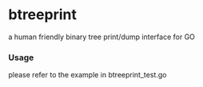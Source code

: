 # btreeprint
a human friendly binary tree print/dump interface for GO
### Usage
please refer to the example in btreeprint_test.go